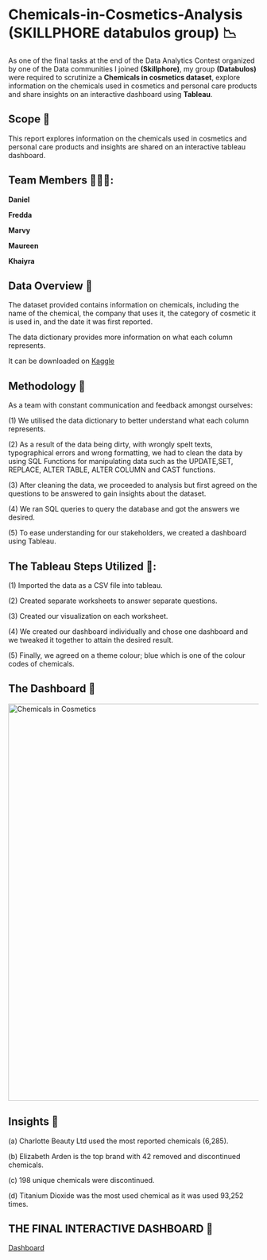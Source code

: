 # Chemicals-in-Cosmetics-Analysis (SKILLPHORE databulos group) :chart_with_downwards_trend:
As one of the final tasks at the end of the Data Analytics Contest organized by one of the Data communities I joined **(Skillphore)**, my group **(Databulos)** were required to
scrutinize a **Chemicals in cosmetics dataset**, explore information on the chemicals used in cosmetics and personal care products and share insights on an interactive dashboard
using **Tableau**.
## Scope :page_with_curl:
This report explores information on the chemicals used in cosmetics and personal care products and insights are shared on an interactive tableau dashboard.
## Team Members 🧑‍🤝‍🧑:
**Daniel**

**Fredda**

**Marvy**

**Maureen**

**Khaiyra**

## Data Overview :scroll:
The dataset provided contains information on chemicals, including the name of the chemical, the company that uses it, the category of cosmetic it is used in, 
and the date it was first reported.

The data dictionary provides more information on what each column represents.

It can be downloaded on [Kaggle](http://www.kaggle.com)

## Methodology 📖
As a team with constant communication and feedback amongst ourselves:
 
 (1) We utilised the data dictionary to better understand what each column represents.
 
 (2) As a result of the data being dirty, with wrongly spelt texts, typographical errors and wrong formatting, we had to clean the data by using SQL Functions for manipulating data such as the UPDATE,SET, REPLACE, ALTER TABLE, ALTER COLUMN and CAST functions.
 
 (3) After cleaning the data, we proceeded to analysis but first agreed on the questions to be answered to gain insights about the dataset.
 
 (4) We ran SQL queries to query the database and got the answers we desired.
 
 (5) To ease understanding for our stakeholders,  we created a dashboard using Tableau.
                            
## The Tableau Steps Utilized 🎨:
(1) Imported the data as a CSV file into tableau.

(2) Created separate worksheets to answer separate questions.

(3) Created our visualization on each worksheet.

(4) We created our dashboard individually and chose one dashboard and we tweaked it together to attain the desired result. 

(5) Finally, we agreed on a theme colour; blue which is one of the colour codes of chemicals.

## The Dashboard 🎨

<img width="800" alt="Chemicals in Cosmetics" src="https://github.com/Marvykeys/Chemicals-in-Cosmetics-Analysis/assets/130637591/bd8fb788-9ee3-4b54-b523-25bee6c90bc4">


## Insights 🔬
(a) Charlotte Beauty Ltd used the most reported chemicals (6,285).

(b) Elizabeth Arden is the top brand with 42 removed and discontinued chemicals.

(c) 198 unique chemicals were discontinued.

(d) Titanium Dioxide was the most used chemical as it was used 93,252 times.


## THE FINAL INTERACTIVE DASHBOARD :art:
[Dashboard](https://public.tableau.com/views/ChemicalsInCosmetics_16777095531370/Dashboard1?:language=en-US&:display_count=n&:origin=viz_share_link)
